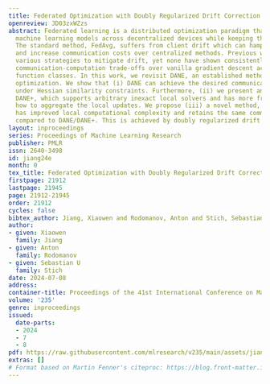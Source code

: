 ```yaml
---
title: Federated Optimization with Doubly Regularized Drift Correction
openreview: JD03zxWZzs
abstract: Federated learning is a distributed optimization paradigm that allows training
  machine learning models across decentralized devices while keeping the data localized.
  The standard method, FedAvg, suffers from client drift which can hamper performance
  and increase communication costs over centralized methods. Previous works proposed
  various strategies to mitigate drift, yet none have shown consistently improved
  communication-computation trade-offs over vanilla gradient descent across all standard
  function classes. In this work, we revisit DANE, an established method in distributed
  optimization. We show that (i) DANE can achieve the desired communication reduction
  under Hessian similarity constraints. Furthermore, (ii) we present an extension,
  DANE+, which supports arbitrary inexact local solvers and has more freedom to choose
  how to aggregate the local updates. We propose (iii) a novel method, FedRed, which
  has improved local computational complexity and retains the same communication complexity
  compared to DANE/DANE+. This is achieved by doubly regularized drift correction.
layout: inproceedings
series: Proceedings of Machine Learning Research
publisher: PMLR
issn: 2640-3498
id: jiang24e
month: 0
tex_title: Federated Optimization with Doubly Regularized Drift Correction
firstpage: 21912
lastpage: 21945
page: 21912-21945
order: 21912
cycles: false
bibtex_author: Jiang, Xiaowen and Rodomanov, Anton and Stich, Sebastian U
author:
- given: Xiaowen
  family: Jiang
- given: Anton
  family: Rodomanov
- given: Sebastian U
  family: Stich
date: 2024-07-08
address:
container-title: Proceedings of the 41st International Conference on Machine Learning
volume: '235'
genre: inproceedings
issued:
  date-parts:
  - 2024
  - 7
  - 8
pdf: https://raw.githubusercontent.com/mlresearch/v235/main/assets/jiang24e/jiang24e.pdf
extras: []
# Format based on Martin Fenner's citeproc: https://blog.front-matter.io/posts/citeproc-yaml-for-bibliographies/
---
```

